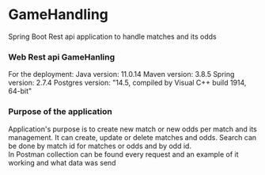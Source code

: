 # GameHandling
Spring Boot Rest api application to handle matches and its odds

### Web Rest api GameHanling
For the deployment:
Java version: 11.0.14
Maven version: 3.8.5
Spring version: 2.7.4
Postgres version: "14.5, compiled by Visual C++ build 1914, 64-bit"


### Purpose of the application
Application's purpose is to create new match or new odds per match and its management.
It can create, update or delete matches and odds.
Search can be done by match id for matches or odds and by odd id.  
In Postman collection can be found every request and an example of it working and what data was send

